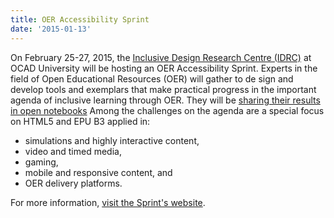 ```yaml
---
title: OER Accessibility Sprint
date: '2015-01-13'
---
```

On February 25-27, 2015, the [Inclusive Design Research Centre (IDRC)](http://idrc.ocadu.ca)
at OCAD University will be hosting an OER Accessibility Sprint.
Experts in the field of Open Educational Resources (OER) will gather to de
sign and develop tools and exemplars that make practical progress in the
important agenda of inclusive learning through OER.
They will be [sharing their results in open notebooks](https://docs.google.com/document/d/1EPdECgqM7BxDmfh5CHJ7ZYr00ldxUqkcnJOddaMvXTE/edit)
Among the challenges on the agenda are a special focus on HTML5 and EPU
B3 applied in:

- simulations and highly interactive content,
- video and timed media,
- gaming,
- mobile and responsive content, and
- OER delivery platforms.

For more information, [visit the Sprint's website](../accessibilitySprint2015.html).
